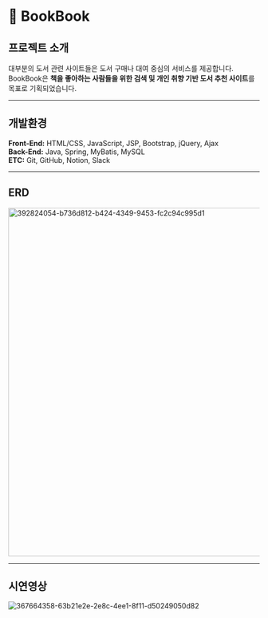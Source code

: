 # 📗 BookBook

## 프로젝트 소개
대부분의 도서 관련 사이트들은 도서 구매나 대여 중심의 서비스를 제공합니다.  
BookBook은 **책을 좋아하는 사람들을 위한 검색 및 개인 취향 기반 도서 추천 사이트**를 목표로 기획되었습니다.

---

## 개발환경
**Front-End:** HTML/CSS, JavaScript, JSP, Bootstrap, jQuery, Ajax  
**Back-End:** Java, Spring, MyBatis, MySQL  
**ETC:** Git, GitHub, Notion, Slack

---

## ERD

<img width="1150" height="698" alt="392824054-b736d812-b424-4349-9453-fc2c94c995d1" src="https://github.com/user-attachments/assets/b92e6d75-ac19-444c-b9b3-fedf40905bfc" />

---

## 시연영상
![367664358-63b21e2e-2e8c-4ee1-8f11-d50249050d82](https://github.com/user-attachments/assets/163e91b0-d32a-4844-94bd-2ff9da5e24f4)
